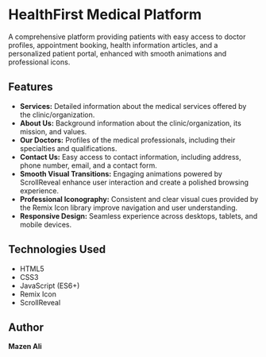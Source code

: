# HealthFirst Medical Platform

A comprehensive platform providing patients with easy access to doctor profiles, appointment booking, health information articles, and a personalized patient portal, enhanced with smooth animations and professional icons.

## Features

- **Services:** Detailed information about the medical services offered by the clinic/organization.
- **About Us:** Background information about the clinic/organization, its mission, and values.
- **Our Doctors:** Profiles of the medical professionals, including their specialties and qualifications.
- **Contact Us:** Easy access to contact information, including address, phone number, email, and a contact form.
- **Smooth Visual Transitions:** Engaging animations powered by ScrollReveal enhance user interaction and create a polished browsing experience.
- **Professional Iconography:** Consistent and clear visual cues provided by the Remix Icon library improve navigation and user understanding.
- **Responsive Design:** Seamless experience across desktops, tablets, and mobile devices.

## Technologies Used

- HTML5
- CSS3
- JavaScript (ES6+)
- Remix Icon
- ScrollReveal

## Author

**Mazen Ali**
